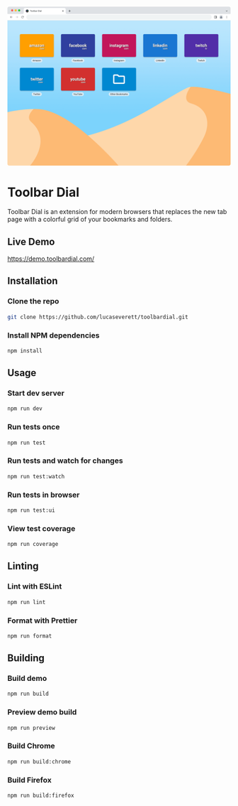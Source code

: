 <div style="text-align:center"><img src ="screenshot.png" /></div>

# Toolbar Dial

Toolbar Dial is an extension for modern browsers that replaces the new tab page with a colorful grid of your bookmarks and folders.

## Live Demo

https://demo.toolbardial.com/

## Installation

### Clone the repo

```sh
git clone https://github.com/lucaseverett/toolbardial.git
```

### Install NPM dependencies

```sh
npm install
```

## Usage

### Start dev server

```sh
npm run dev
```

### Run tests once

```sh
npm run test
```

### Run tests and watch for changes

```sh
npm run test:watch
```

### Run tests in browser

```sh
npm run test:ui
```

### View test coverage

```sh
npm run coverage
```

## Linting

### Lint with ESLint

```sh
npm run lint
```

### Format with Prettier

```sh
npm run format
```

## Building

### Build demo

```sh
npm run build
```

### Preview demo build

```sh
npm run preview
```

### Build Chrome

```sh
npm run build:chrome
```

### Build Firefox

```sh
npm run build:firefox
```
